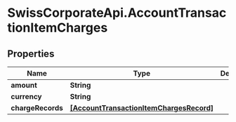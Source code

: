 # SwissCorporateApi.AccountTransactionItemCharges

## Properties
Name | Type | Description | Notes
------------ | ------------- | ------------- | -------------
**amount** | **String** |  | 
**currency** | **String** |  | 
**chargeRecords** | [**[AccountTransactionItemChargesRecord]**](AccountTransactionItemChargesRecord.md) |  | [optional] 


